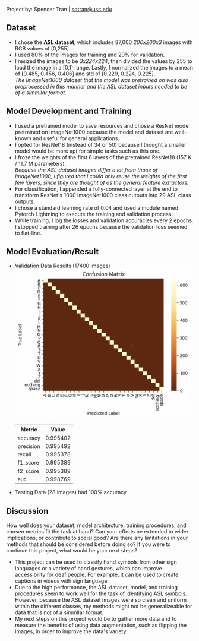 Project by: Spencer Tran | sdtran@usc.edu
<h2>Dataset</h2>
<ul> 
  <li>I chose the <b>ASL dataset</b>, which includes 87,000 <i>200x200x3</i> images with RGB values of [0,255] . </li>
  <li> I used 80% of the images for training and 20% for validation.</li>
  <li> I resized the images to be <i>3x224x224</i>, then divided the values by 255 to load the image in a [0,1] range. Lastly, I normalized the images to a mean of [0.485, 0.456, 0.406] and std of [0.229, 0.224, 0.225].</li>
  <i>The ImageNet1000 dataset that the model was pretrained on was also preprocessed in this manner and the ASL dataset inputs needed to be of a simmilar format.</i>
</ul>
<h2>Model Development and Training</h2>
<ul>
  <li>I used a pretrained model to save resources and chose a ResNet model pretrained on ImageNet1000 because the model and dataset are well-known and useful for general applications.</li>
  <li>I opted for ResNet18 (instead of 34 or 50) because I thought a smaller model would be more apt for simple tasks such as this one.</li>
  <li>I froze the weights of the first 6 layers of the pretrained ResNet18 (157 K / 11.7 M parameters).</li>
  <i>Because the ASL dataset images differ a lot from those of ImageNet1000, I figured that I could only reuse the weights of the first few layers, since they are thought of as the general feature extractors.</i>
  <li>For classification, I appended a fully-connected layer at the end to transform ResNet's 1000 ImageNet1000 class outputs into 29 ASL class outputs.</li>
  <li>I chose a standard learning rate of 0.04 and used a module named Pytorch Lightning to execute the training and validation process.</li>
  <li>While training, I log the losses and validation accuracies every 2 epochs. I stopped training after 26 epochs because the validation loss seemed to flat-line.</li>
</ul>
<h2>Model Evaluation/Result</h2>
<ul>
  <li>Validation Data Results (17400 images)</li>
  <img src="confMat.png" alt="confusion matrix" width="500">
  <table>
    <tr>
      <th>Metric</th>
      <th>Value</th> 
    </tr>
    <tr>
      <td>accuracy</td>
      <td>0.995402</td> 
    </tr>
    <tr>
      <td>precision</td>
      <td>0.995492</td> 
    </tr>
    <tr>
      <td>recall</td>
      <td>0.995378</td> 
    </tr>
    <tr>
      <td>f1_score</td>
      <td>0.995389</td> 
    </tr>
    <tr>
      <td>f2_score</td>
      <td>0.995389</td> 
    </tr>
    <tr>
      <td>auc</td>
      <td>0.998769</td> 
    </tr>
  </table>
  <li>Testing Data (28 images) had 100% accuracy</li>
</ul>
<h2>Discussion</h2>
How well does your dataset, model architecture, training procedures, and chosen metrics fit the task at hand? 
Can your efforts be extended to wider implications, or contribute to social good? Are there any limitations in your methods that should be considered before doing so?
If you were to continue this project, what would be your next steps?
<ul>
  <li>This project can be used to classify hand symbols from other sign languages or a variety of hand gestures, which can improve accessibility for deaf people. For example, it can be used to create captions in videos with sign language.</li>
  <li>Due to the high performance, the ASL dataset, model, and training procedures seem to work well for the task of identifying ASL symbols. However, because the ASL dataset images were so clean and uniform within the different classes, my methods might not be generalizeable for data that is not of a simmilar format.</li>
  <li>My next steps on this project would be to gather more data and to measure the benefits of using data augmentation, such as flipping the images, in order to improve the data's variety.</li>
</ul>

